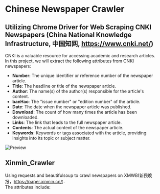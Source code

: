 # Chinese Newspaper Crawler
## Utilizing Chrome Driver for Web Scraping CNKI Newspapers (China National Knowledge Infrastructure, 中国知网, https://www.cnki.net/)
CNKI is a valuable resource for accessing academic and research articles. In this project, we will extract the following attributes from CNKI newspapers:
- **Number**: The unique identifier or reference number of the newspaper article.
- **Title**: The headline or title of the newspaper article.
- **Author**: The name(s) of the author(s) responsible for the article's content.
- **banHao**: The "issue number" or "edition number" of the article.
- **Date**: The date when the newspaper article was published.
- **Download**: The count of how many times the article has been downloaded.
- **Links**: The link that leads to the full newspaper article.
- **Contents**: The actual content of the newspaper article.
- **Keywords**: Keywords or tags associated with the article, providing insights into its topic or subject matter.

![Preview](https://github.com/shenxingy/Chinese_newspaper_crawler/blob/main/Sample_Datasets/CNKI_Sample.png)

## Xinmin_Crawler
Using requests and beautifulsoup to crawl newspapers on XMWB(新民晚报，https://paper.xinmin.cn/). \
The attributes include:

